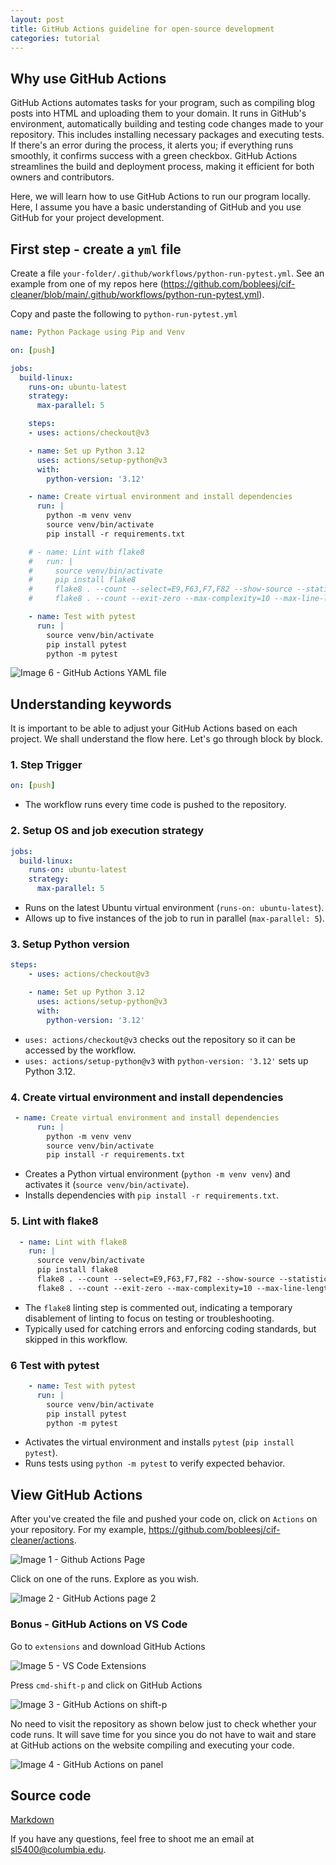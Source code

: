 ```yaml
---
layout: post
title: GitHub Actions guideline for open-source development
categories: tutorial
---
```


## Why use GitHub Actions
GitHub Actions automates tasks for your program, such as compiling blog posts into HTML and uploading them to your domain. It runs in GitHub's environment, automatically building and testing code changes made to your repository. This includes installing necessary packages and executing tests. If there's an error during the process, it alerts you; if everything runs smoothly, it confirms success with a green checkbox. GitHub Actions streamlines the build and deployment process, making it efficient for both owners and contributors.

Here, we will learn how to use GitHub Actions to run our program locally. Here, I assume you have a basic understanding of GitHub and you use GitHub for your project development.

## First step - create a `yml` file
Create a file `your-folder/.github/workflows/python-run-pytest.yml`. See an example from one of my repos here (https://github.com/bobleesj/cif-cleaner/blob/main/.github/workflows/python-run-pytest.yml).

Copy and paste the following to `python-run-pytest.yml`

```yaml
name: Python Package using Pip and Venv

on: [push]

jobs:
  build-linux:
    runs-on: ubuntu-latest
    strategy:
      max-parallel: 5

    steps:
    - uses: actions/checkout@v3

    - name: Set up Python 3.12
      uses: actions/setup-python@v3
      with:
        python-version: '3.12'

    - name: Create virtual environment and install dependencies
      run: |
        python -m venv venv
        source venv/bin/activate
        pip install -r requirements.txt

    # - name: Lint with flake8
    #   run: |
    #     source venv/bin/activate
    #     pip install flake8
    #     flake8 . --count --select=E9,F63,F7,F82 --show-source --statistics
    #     flake8 . --count --exit-zero --max-complexity=10 --max-line-length=127 --statistics

    - name: Test with pytest
      run: |
        source venv/bin/activate
        pip install pytest
        python -m pytest
```

![Image 6 - GitHub Actions YAML file](/files/blog/2024-03-04-github-actions/img/6.png)

## Understanding keywords
It is important to be able to adjust your GitHub Actions based on each project. We shall understand the flow here. Let's go through block by block.

### 1. Step Trigger
```yaml
on: [push]
```
- The workflow runs every time code is pushed to the repository.

### 2. Setup OS and job execution strategy
```yaml
jobs:
  build-linux:
    runs-on: ubuntu-latest
    strategy:
      max-parallel: 5
```

- Runs on the latest Ubuntu virtual environment (`runs-on: ubuntu-latest`).
- Allows up to five instances of the job to run in parallel (`max-parallel: 5`).

### 3. Setup Python version

```yaml
steps:
    - uses: actions/checkout@v3

    - name: Set up Python 3.12
      uses: actions/setup-python@v3
      with:
        python-version: '3.12'
```
- `uses: actions/checkout@v3` checks out the repository so it can be accessed by the workflow.
- `uses: actions/setup-python@v3` with `python-version: '3.12'` sets up Python 3.12.


### 4. Create virtual environment and install dependencies
   
```yaml
 - name: Create virtual environment and install dependencies
      run: |
        python -m venv venv
        source venv/bin/activate
        pip install -r requirements.txt
```
   - Creates a Python virtual environment (`python -m venv venv`) and activates it (`source venv/bin/activate`). 
   - Installs dependencies with `pip install -r requirements.txt`.

### 5. Lint with flake8
```yaml
  - name: Lint with flake8
    run: |
      source venv/bin/activate
      pip install flake8
      flake8 . --count --select=E9,F63,F7,F82 --show-source --statistics
      flake8 . --count --exit-zero --max-complexity=10 --max-line-length=127 --statistics
```

   - The `flake8` linting step is commented out, indicating a temporary disablement of linting to focus on testing or troubleshooting.
   - Typically used for catching errors and enforcing coding standards, but skipped in this workflow.

### 6 Test with pytest
```yaml
    - name: Test with pytest
      run: |
        source venv/bin/activate
        pip install pytest
        python -m pytest
```
   - Activates the virtual environment and installs `pytest` (`pip install pytest`).
   - Runs tests using `python -m pytest` to verify expected behavior.


## View GitHub Actions
After you've created the file and pushed your code on, click on `Actions` on your repository. For my example, https://github.com/bobleesj/cif-cleaner/actions. 

![Image 1 - Github Actions Page](/files/blog/2024-03-04-github-actions/img/1.png)

Click on one of the runs. Explore as you wish.

![Image 2 - GitHub Actions page 2](/files/blog/2024-03-04-github-actions/img/2.png)

### Bonus - GitHub Actions on VS Code

Go to `extensions` and download GitHub Actions

![Image 5 - VS Code Extensions](/files/blog/2024-03-04-github-actions/img/5.png)


Press `cmd-shift-p` and click on GitHub Actions

![Image 3 - GitHub Actions on shift-p](/files/blog/2024-03-04-github-actions/img/3.png)

No need to visit the repository as shown below just to check whether your code runs. It will save time for you since you do not have to wait and stare at GitHub actions on the website compiling and executing your code.

![Image 4 - GitHub Actions on panel](/files/blog/2024-03-04-github-actions/img/4.png)


## Source code
[Markdown](https://github.com/bobleesj/bobleesj.github.io/blob/main/_posts/2024-03-03-github-actions.md)

If you have any questions, feel free to shoot me an email at [sl5400@columbia.edu](mailto:sl5400@columbia.edu).
